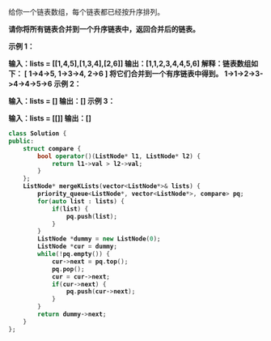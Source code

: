 给你一个链表数组，每个链表都已经按升序排列。 <b>

请你将所有链表合并到一个升序链表中，返回合并后的链表。<b>

示例 1：

输入：lists = [[1,4,5],[1,3,4],[2,6]]
输出：[1,1,2,3,4,4,5,6]
解释：链表数组如下：
[
  1->4->5,
  1->3->4,
  2->6
]
将它们合并到一个有序链表中得到。
1->1->2->3->4->4->5->6
示例 2：

输入：lists = []
输出：[]
示例 3：

输入：lists = [[]]
输出：[]

``` cpp
class Solution {
public:
    struct compare {
        bool operator()(ListNode* l1, ListNode* l2) {
            return l1->val > l2->val;
        }
    };
    ListNode* mergeKLists(vector<ListNode*>& lists) {
        priority_queue<ListNode*, vector<ListNode*>, compare> pq;
        for(auto list : lists) {
            if(list) {
                pq.push(list);
            }
        }
        ListNode *dummy = new ListNode(0);
        ListNode *cur = dummy;
        while(!pq.empty()) {
            cur->next = pq.top();
            pq.pop();
            cur = cur->next;
            if(cur->next) {
                pq.push(cur->next);
            }
        }
        return dummy->next;
    }
};
```
